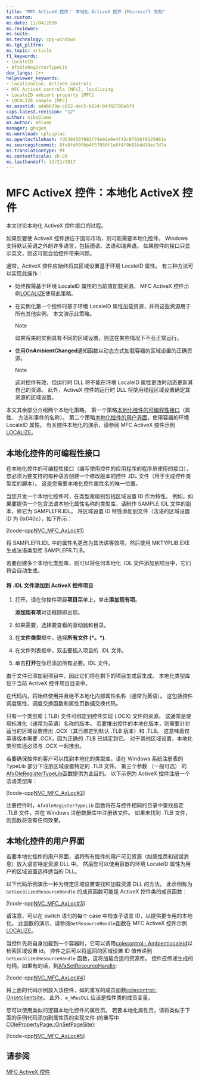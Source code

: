 ```yaml
---
title: "MFC ActiveX 控件： 本地化 ActiveX 控件 |Microsoft 文档"
ms.custom: 
ms.date: 11/04/2016
ms.reviewer: 
ms.suite: 
ms.technology: cpp-windows
ms.tgt_pltfrm: 
ms.topic: article
f1_keywords:
- LocaleID
- AfxOleRegisterTypeLib
dev_langs: C++
helpviewer_keywords:
- localization, ActiveX controls
- MFC ActiveX controls [MFC], localizing
- LocaleID ambient property [MFC]
- LOCALIZE sample [MFC]
ms.assetid: a44b839a-c652-4ec5-b824-04392708a5f9
caps.latest.revision: "12"
author: mikeblome
ms.author: mblome
manager: ghogen
ms.workload: cplusplus
ms.openlocfilehash: fd6384507982f74e02e8e4f42c97926f9125981e
ms.sourcegitcommit: 8fa8fdf0fbb4f57950f1e8f4f9b81b4d39ec7d7a
ms.translationtype: MT
ms.contentlocale: zh-CN
ms.lasthandoff: 12/21/2017
---
```

# <a name="mfc-activex-controls-localizing-an-activex-control"></a>MFC ActiveX 控件：本地化 ActiveX 控件
本文讨论本地化 ActiveX 控件接口的过程。  
  
 如果您要使 ActiveX 控件适应于国际市场，则可能需要本地化控件。 Windows 支持默认英语之外的许多语言，包括德语、法语和瑞典语。 如果控件的接口只显示英文，则这可能会给控件带来问题。  
  
 通常，ActiveX 控件应始终将其区域设置基于环境 LocaleID 属性。 有三种方法可以实现此操作：  
  
-   始终按需基于环境 LocaleID 属性的当前值加载资源。 MFC ActiveX 控件示例[LOCALIZE](../visual-cpp-samples.md)使用此策略。  
  
-   在实例化第一个控件时基于环境 LocaleID 属性加载资源，并将这些资源用于所有其他实例。 本文演示此策略。  
  
    > [!NOTE]
    >  如果将来的实例具有不同的区域设置，则这在某些情况下不会正常运行。  
  
-   使用**OnAmbientChanged**通知函数以动态方式加载容器的区域设置的正确资源。  
  
    > [!NOTE]
    >  这对控件有效，但运行时 DLL 将不能在环境 LocaleID 属性更改时动态更新其自己的资源。 此外，ActiveX 控件的运行时 DLL 将使用线程区域设置确定其资源的区域设置。  
  
 本文其余部分介绍两个本地化策略。 第一个策略[本地化控件的可编程性接口](#_core_localizing_your_control.92.s_programmability_interface)（属性、 方法和事件的名称）。 第二个策略[本地化控件的用户界面](#_core_localizing_the_control.92.s_user_interface)，使用容器的环境 LocaleID 属性。 有关控件本地化的演示，请参阅 MFC ActiveX 控件示例[LOCALIZE](../visual-cpp-samples.md)。  
  
##  <a name="_core_localizing_your_control.92.s_programmability_interface"></a>本地化控件的可编程性接口  
 在本地化控件的可编程性接口（编写使用控件的应用程序的程序员使用的接口），您必须为要支持的每种语言创建一个修改版本的控件 .IDL 文件（用于生成控件类型库的脚本）。 这是您需要本地化控件属性名的唯一位置。  
  
 当您开发一个本地化控件时，在类型库级别包括区域设置 ID 作为特性。 例如，如果要提供一个包含法语本地化属性名称的类型库，请制作 SAMPLE.IDL 文件的副本，称它为 SAMPLEFR.IDL。 将区域设置 ID 特性添加到文件（法语的区域设置 ID 为 0x040c），如下所示：  
  
 [!code-cpp[NVC_MFC_AxLoc#1](../mfc/codesnippet/cpp/mfc-activex-controls-localizing-an-activex-control_1.idl)]  
  
 将 SAMPLEFR.IDL 中的属性名更改为其法语等效项，然后使用 MKTYPLIB.EXE 生成法语类型库 SAMPLEFR.TLB。  
  
 若要创建多个本地化类型库，则可以将任何本地化 .IDL 文件添加到项目中，它们将会自动生成。  
  
#### <a name="to-add-an-idl-file-to-your-activex-control-project"></a>将 .IDL 文件添加到 ActiveX 控件项目  
  
1.  打开，请在你控件项目**项目**菜单上，单击**添加现有项**。  
  
     **添加现有项**对话框随即出现。  
  
2.  如果需要，选择要查看的驱动器和目录。  
  
3.  在**文件类型**框中，选择**所有文件 (\*。\*)**.  
  
4.  在文件列表框中，双击要插入项目的 .IDL 文件。  
  
5.  单击**打开**在你已添加所有必要。IDL 文件。  
  
 由于文件已添加到项目中，因此它们将在剩下的项目生成后生成。 本地化类型库位于当前 ActiveX 控件项目目录中。  
  
 在代码内，将始终使用并且绝不本地化内部属性名称（通常为英语）。 这包括控件调度属性、调度交换函数和属性页数据交换代码。  
  
 只有一个类型库 (.TLB) 文件可绑定到控件实现 (.OCX) 文件的资源。 这通常是使用标准化（通常为英语）名称的版本。 若要推出控件的本地化版本，则需要针对适当的区域设置推出 .OCX（其已绑定到默认 .TLB 版本）和 .TLB。 这意味着仅英语版本需要 .OCX，因为正确的 .TLB 已绑定到它。 对于其他区域设置，本地化类型库还必须与 .OCX 一起推出。  
  
 若要确保控件的客户可以找到本地化的类型库，请在 Windows 系统注册表的 TypeLib 部分下注册区域设置特定的 .TLB 文件。 第三个参数 （一般可选） 的[AfxOleRegisterTypeLib](../mfc/reference/registering-ole-controls.md#afxoleregistertypelib)函数提供为此目的。 以下示例为 ActiveX 控件注册一个法语类型库：  
  
 [!code-cpp[NVC_MFC_AxLoc#2](../mfc/codesnippet/cpp/mfc-activex-controls-localizing-an-activex-control_2.cpp)]  
  
 注册控件时，`AfxOleRegisterTypeLib` 函数将在与控件相同的目录中查找指定 .TLB 文件，并在 Windows 注册数据库中注册该文件。 如果未找到 .TLB 文件，则函数将没有任何效果。  
  
##  <a name="_core_localizing_the_control.92.s_user_interface"></a>本地化控件的用户界面  
 若要本地化控件的用户界面，请将所有控件的用户可见资源（如属性页和错误消息）放入语言特定资源 DLL 中。 然后您可以使用容器的环境 LocaleID 属性为用户的区域设置选择适当的 DLL。  
  
 以下代码示例演示一种为特定区域设置查找和加载资源 DLL 的方法。 此示例称为 `GetLocalizedResourceHandle` 的成员函数可能是 ActiveX 控件类的成员函数：  
  
 [!code-cpp[NVC_MFC_AxLoc#3](../mfc/codesnippet/cpp/mfc-activex-controls-localizing-an-activex-control_3.cpp)]  
  
 请注意，可以在 switch 语句的每个 case 中检查子语言 ID，以提供更专用的本地化。 此函数的演示，请参阅`GetResourceHandle`函数在 MFC ActiveX 控件示例[LOCALIZE](../visual-cpp-samples.md)。  
  
 当控件先将自身加载到一个容器时，它可以调用[colecontrol:: Ambientlocaleid](../mfc/reference/colecontrol-class.md#ambientlocaleid)以检索区域设置 id。 控件之后可以将返回的区域设置 ID 值传递到 `GetLocalizedResourceHandle` 函数，这将加载合适的资源库。 控件应传递生成的句柄，如果有的话，到[AfxSetResourceHandle](../mfc/reference/application-information-and-management.md#afxsetresourcehandle):  
  
 [!code-cpp[NVC_MFC_AxLoc#4](../mfc/codesnippet/cpp/mfc-activex-controls-localizing-an-activex-control_4.cpp)]  
  
 将上面的代码示例放入该控件，如的重写的成员函数[colecontrol:: Onsetclientsite](../mfc/reference/colecontrol-class.md#onsetclientsite)。 此外，`m_hResDLL` 应该是控件类的成员变量。  
  
 您可以使用类似的逻辑本地化控件的属性页。 若要本地化属性页，请将类似于下面的示例代码添加到属性页的实现文件 (的重写中[COlePropertyPage::OnSetPageSite](../mfc/reference/colepropertypage-class.md#onsetpagesite)):  
  
 [!code-cpp[NVC_MFC_AxLoc#5](../mfc/codesnippet/cpp/mfc-activex-controls-localizing-an-activex-control_5.cpp)]  
  
## <a name="see-also"></a>请参阅  
 [MFC ActiveX 控件](../mfc/mfc-activex-controls.md)

